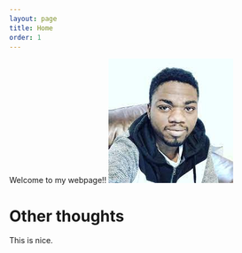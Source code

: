 ```yaml
---
layout: page
title: Home
order: 1
---
```


Welcome to my webpage!!
![alt text](https://github.com/BorisFouotsa/BorisFouotsa.github.io/blob/main/pictures/Boris.jpg?raw=true)

# Other thoughts

This is nice.

